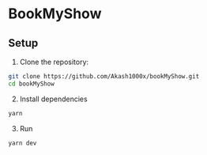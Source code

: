 # BookMyShow


## Setup

1. Clone the repository:

```bash
git clone https://github.com/Akash1000x/bookMyShow.git
cd bookMyShow
```
2. Install dependencies

```bash
yarn
```

3. Run

```bash
yarn dev
```
